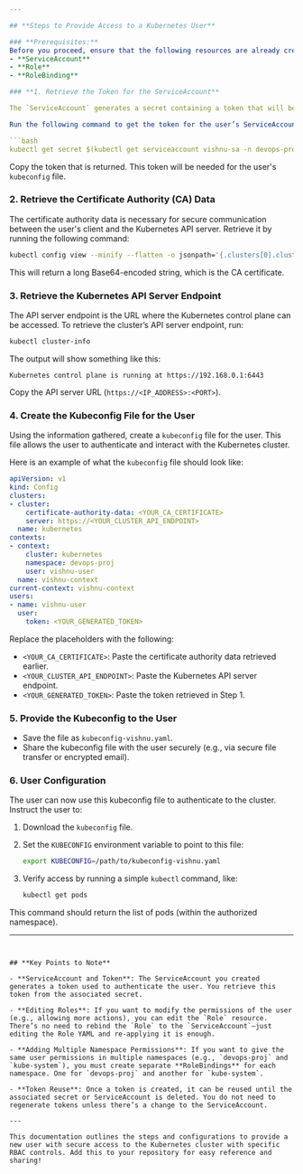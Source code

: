 ```yaml
---

## **Steps to Provide Access to a Kubernetes User**

### **Prerequisites:**
Before you proceed, ensure that the following resources are already created:
- **ServiceAccount**
- **Role**
- **RoleBinding**

### **1. Retrieve the Token for the ServiceAccount**

The `ServiceAccount` generates a secret containing a token that will be used by the user to authenticate with the cluster.

Run the following command to get the token for the user’s ServiceAccount (e.g., `vishnu-sa`):

```bash
kubectl get secret $(kubectl get serviceaccount vishnu-sa -n devops-proj -o jsonpath='{.secrets[0].name}') -n devops-proj -o jsonpath='{.data.token}' | base64 --decode
```

Copy the token that is returned. This token will be needed for the user's `kubeconfig` file.

### **2. Retrieve the Certificate Authority (CA) Data**

The certificate authority data is necessary for secure communication between the user's client and the Kubernetes API server. Retrieve it by running the following command:

```bash
kubectl config view --minify --flatten -o jsonpath='{.clusters[0].cluster.certificate-authority-data}'
```

This will return a long Base64-encoded string, which is the CA certificate.

### **3. Retrieve the Kubernetes API Server Endpoint**

The API server endpoint is the URL where the Kubernetes control plane can be accessed. To retrieve the cluster’s API server endpoint, run:

```bash
kubectl cluster-info
```

The output will show something like this:

```
Kubernetes control plane is running at https://192.168.0.1:6443
```

Copy the API server URL (`https://<IP_ADDRESS>:<PORT>`).

### **4. Create the Kubeconfig File for the User**

Using the information gathered, create a `kubeconfig` file for the user. This file allows the user to authenticate and interact with the Kubernetes cluster.

Here is an example of what the `kubeconfig` file should look like:

```yaml
apiVersion: v1
kind: Config
clusters:
- cluster:
    certificate-authority-data: <YOUR_CA_CERTIFICATE>
    server: https://<YOUR_CLUSTER_API_ENDPOINT>
  name: kubernetes
contexts:
- context:
    cluster: kubernetes
    namespace: devops-proj
    user: vishnu-user
  name: vishnu-context
current-context: vishnu-context
users:
- name: vishnu-user
  user:
    token: <YOUR_GENERATED_TOKEN>
```

Replace the placeholders with the following:
- `<YOUR_CA_CERTIFICATE>`: Paste the certificate authority data retrieved earlier.
- `<YOUR_CLUSTER_API_ENDPOINT>`: Paste the Kubernetes API server endpoint.
- `<YOUR_GENERATED_TOKEN>`: Paste the token retrieved in Step 1.

### **5. Provide the Kubeconfig to the User**

- Save the file as `kubeconfig-vishnu.yaml`.
- Share the kubeconfig file with the user securely (e.g., via secure file transfer or encrypted email).

### **6. User Configuration**

The user can now use this kubeconfig file to authenticate to the cluster. Instruct the user to:
1. Download the `kubeconfig` file.
2. Set the `KUBECONFIG` environment variable to point to this file:

   ```bash
   export KUBECONFIG=/path/to/kubeconfig-vishnu.yaml
   ```

3. Verify access by running a simple `kubectl` command, like:

   ```bash
   kubectl get pods
   ```

This command should return the list of pods (within the authorized namespace).

---
```


## **Key Points to Note**

- **ServiceAccount and Token**: The ServiceAccount you created generates a token used to authenticate the user. You retrieve this token from the associated secret.
  
- **Editing Roles**: If you want to modify the permissions of the user (e.g., allowing more actions), you can edit the `Role` resource. There’s no need to rebind the `Role` to the `ServiceAccount`—just editing the Role YAML and re-applying it is enough.

- **Adding Multiple Namespace Permissions**: If you want to give the same user permissions in multiple namespaces (e.g., `devops-proj` and `kube-system`), you must create separate **RoleBindings** for each namespace. One for `devops-proj` and another for `kube-system`.

- **Token Reuse**: Once a token is created, it can be reused until the associated secret or ServiceAccount is deleted. You do not need to regenerate tokens unless there’s a change to the ServiceAccount.

---

This documentation outlines the steps and configurations to provide a new user with secure access to the Kubernetes cluster with specific RBAC controls. Add this to your repository for easy reference and sharing!

